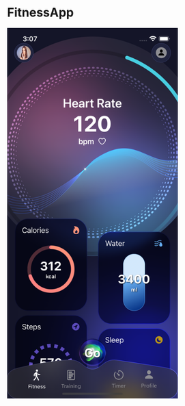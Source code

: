 # FitnessApp



<img src="ss/Simulator Screen Shot - iPhone 13 - 2022-08-26 at 15.07.48.png" alt="Main Page" width="400"/>
